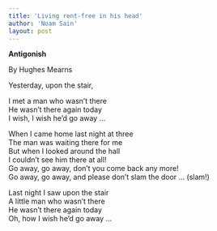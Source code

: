```yaml
---
title: 'Living rent-free in his head'
author: 'Noam Sain'
layout: post
---
```


**Antigonish**

By Hughes Mearns

Yesterday, upon the stair,

I met a man who wasn’t there  
He wasn’t there again today  
I wish, I wish he’d go away …

When I came home last night at three  
The man was waiting there for me  
But when I looked around the hall  
I couldn’t see him there at all!  
Go away, go away, don’t you come back any more!  
Go away, go away, and please don’t slam the door … (slam!)

Last night I saw upon the stair  
A little man who wasn’t there  
He wasn’t there again today  
Oh, how I wish he’d go away …